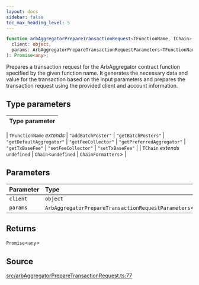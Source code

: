 ```yaml
---
layout: docs
sidebar: false
toc_max_heading_level: 5
---
```


```ts
function arbAggregatorPrepareTransactionRequest<TFunctionName, TChain>(
  client: object,
  params: ArbAggregatorPrepareTransactionRequestParameters<TFunctionName>,
): Promise<any>;
```

Prepares a transaction request for the ArbAggregator contract function
specified by the given function name. It generates the necessary data and
value for the transaction based on the input parameters and prepares the
transaction request using the provided client and account information.

## Type parameters

| Type parameter |
| :------------- |

| `TFunctionName` _extends_
\| `"addBatchPoster"`
\| `"getBatchPosters"`
\| `"getDefaultAggregator"`
\| `"getFeeCollector"`
\| `"getPreferredAggregator"`
\| `"getTxBaseFee"`
\| `"setFeeCollector"`
\| `"setTxBaseFee"` |
| `TChain` _extends_ `undefined` \| `Chain`\<`undefined` \| `ChainFormatters`\> |

## Parameters

| Parameter | Type                                                                  |
| :-------- | :-------------------------------------------------------------------- |
| `client`  | `object`                                                              |
| `params`  | `ArbAggregatorPrepareTransactionRequestParameters`\<`TFunctionName`\> |

## Returns

`Promise`\<`any`\>

## Source

[src/arbAggregatorPrepareTransactionRequest.ts:77](https://github.com/OffchainLabs/arbitrum-orbit-sdk/blob/cfcbd32d6879cf7817a33b24f062a0fd879ea257/src/arbAggregatorPrepareTransactionRequest.ts#L77)
